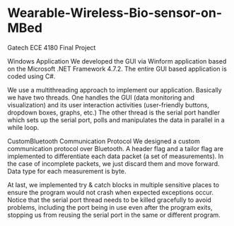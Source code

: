 # Wearable-Wireless-Bio-sensor-on-MBed
Gatech ECE 4180 Final Project


Windows Application
We developed the GUI via Winform application based on the Microsoft .NET Framework 4.7.2. The entire GUI based application is coded using C#. 



We use a multithreading approach to implement our application. Basically we have two threads. One handles the GUI (data monitoring and visualization) and its user interaction activities (user-friendly buttons, dropdown boxes, graphs, etc.) The other thread is the serial port handler which sets up the serial port, polls and manipulates the data in parallel in a while loop.


CustomBluetooth Communication Protocol
We designed a custom communication protocol over Bluetooth. A header flag and a tailor flag are implemented to differentiate each data packet (a set of measurements). In the case of incomplete packets, we just discard them and move forward. Data type for each measurement is byte.

At last, we implemented try & catch blocks in multiple sensitive places to ensure the program would not crash when expected exceptions occur. Notice that the serial port thread needs to be killed gracefully to avoid problems, including the port being in use even after the program exits, stopping us from reusing the serial port in the same or different program. 

